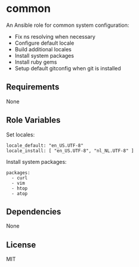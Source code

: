 common
======

An Ansible role for common system configuration:

  - Fix ns resolving when necessary
  - Configure default locale
  - Build additional locales
  - Install system packages
  - Install ruby gems
  - Setup default gitconfig when git is installed


Requirements
------------

None


Role Variables
--------------

Set locales:

    locale_default: "en_US.UTF-8"
    locale_install: [ "en_US.UTF-8", "nl_NL.UTF-8" ]

Install system packages:

    packages:
      - curl
      - vim
      - htop
      - atop


Dependencies
------------

None


License
-------

MIT
